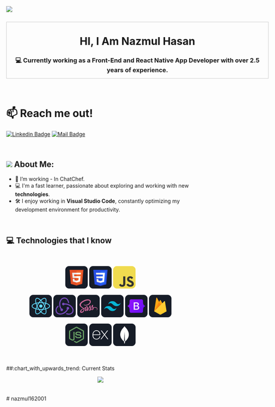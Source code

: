 <div align="left">
  <img src="https://visitor-badge.laobi.icu/badge?page_id=nazmul162001.nazmul162001&"  />
</div>

###

<!-- <div align="right" width="350"> -->
<!-- <img alt="coding" align="right" width="350" src="https://github.com/abhisheknaiidu/abhisheknaiidu/raw/master/code.gif?raw=true"> -->
<!-- </div> -->


<div align="center" style="width: 700px; height: 150px; display: flex; justify-content: center; align-items: center; border: 1px solid #ccc;">
  <div>
    <h1>HI, I Am Nazmul Hasan</h1>
    <h3>💻 Currently working as a Front-End and React Native App Developer with over 2.5 years of experience.</h3>
  </div>
</div>

<!-- <img align="right" alt="coding" width="350" src="https://github.com/abhisheknaiidu/abhisheknaiidu/raw/master/code.gif?raw=true"> -->
<br>
<br>

<!-- Reach Me Out  -->

# 📫 Reach me out! 

[![Linkedin Badge](https://img.shields.io/badge/-Nazmul-0e76a8?style=flat&labelColor=0e76a8&logo=linkedin&logoColor=white)](https://www.linkedin.com/in/nazmul-h/) [![Mail Badge](https://img.shields.io/badge/-webdevnazmulh@gmail.com-c0392b?style=flat&labelColor=c0392b&logo=gmail&logoColor=white)](mailto:webdevnazmulh@gmail.com)
<!-- Top Technologies -->

<br>

## <img src="https://media.giphy.com/media/WUlplcMpOCEmTGBtBW/giphy.gif" width="40"> **About Me:**

- 🔭 I’m working - In ChatChef.
- 💻 I'm a fast learner, passionate about exploring and working with new **technologies**.
- 🛠 I enjoy working in **Visual Studio Code**, constantly optimizing my development environment for productivity.


</br>

<!-- ### Connect with Me:



[<img src='https://cdn.jsdelivr.net/npm/simple-icons@3.0.1/icons/github.svg' alt='github' height='40'>](https://github.com/https://github.com/nazmul162001)  [<img src='https://cdn.jsdelivr.net/npm/simple-icons@3.0.1/icons/linkedin.svg' alt='linkedin' height='40'>](https://www.linkedin.com/in/https://www.linkedin.com/in/webdev-nazmul-h//)  [<img src='https://cdn.jsdelivr.net/npm/simple-icons@3.0.1/icons/facebook.svg' alt='facebook' height='40'>](https://www.facebook.com/https://www.facebook.com/Nazmul1140)  [<img src='https://cdn.jsdelivr.net/npm/simple-icons@3.0.1/icons/instagram.svg' alt='instagram' height='40'>](https://www.instagram.com/https://www.instagram.com/next_level_coding//)  [<img src='https://cdn.jsdelivr.net/npm/simple-icons@3.0.1/icons/twitter.svg' alt='twitter' height='40'>](https://twitter.com/https://twitter.com/Nazmul162001)  


<br /> -->

## :computer: Technologies that I know

<br>
<p align="center">
<img src="https://github.com/nazmul162001/nazmul162001/blob/main/images/icons/HTML.png"/>
<img src="https://github.com/nazmul162001/nazmul162001/blob/main/images/icons/css.png"/>
<img src="https://github.com/nazmul162001/nazmul162001/blob/main/images/icons/JavaScript.png"/>
</p>
<p align="center">
<img src="https://github.com/nazmul162001/nazmul162001/blob/main/images/icons/react.png"/>
<img src="https://github.com/nazmul162001/nazmul162001/blob/main/images/icons/redux.png"/>
<img src="https://github.com/nazmul162001/nazmul162001/blob/main/images/icons/sass.png"/>
<img src="https://github.com/nazmul162001/nazmul162001/blob/main/images/icons/tailwind.png"/>
<img src="https://github.com/nazmul162001/nazmul162001/blob/main/images/icons/Bootsrap.png"/>
<img src="https://github.com/nazmul162001/nazmul162001/blob/main/images/icons/firebase.png"/>
</p>
<p align="center">
<img src="https://github.com/nazmul162001/nazmul162001/blob/main/images/icons/node.png"/>
<img src="https://github.com/nazmul162001/nazmul162001/blob/main/images/icons/express.png"/>
<img src="https://github.com/nazmul162001/nazmul162001/blob/main/images/icons/mongo.png"/>
</p><br/>

<br />
<!-- [![Top Langs](https://github-readme-stats.vercel.app/api/top-langs/?username=nazmul162001&langs_count=8)](https://github.com/nazmul162001/github-readme-stats) -->
 ##:chart_with_upwards_trend: Current Stats
<p align="center">
  <img width="60%" src="https://github-readme-streak-stats.herokuapp.com?user=nazmul162001&theme=react&hide_border=true&background=0D1117&stroke=0D1117&fire=FF1CF7&sideLabels=00F0FF&currStreakNum=FF1CF7&ring=FF1CF7&currStreakLabel=FF1CF7&sideNums=00F0FF" />
</p>
</div>
<br />
# nazmul162001
